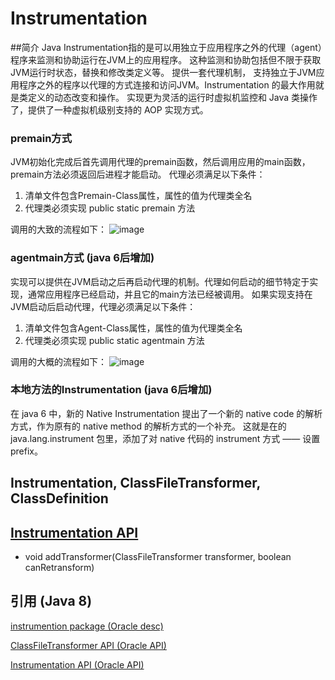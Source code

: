 # Instrumentation

##简介
Java Instrumentation指的是可以用独立于应用程序之外的代理（agent）程序来监测和协助运行在JVM上的应用程序。
这种监测和协助包括但不限于获取JVM运行时状态，替换和修改类定义等。 提供一套代理机制，
支持独立于JVM应用程序之外的程序以代理的方式连接和访问JVM。Instrumentation 的最大作用就是类定义的动态改变和操作。
实现更为灵活的运行时虚拟机监控和 Java 类操作了，提供了一种虚拟机级别支持的 AOP 实现方式。


### premain方式
JVM初始化完成后首先调用代理的premain函数，然后调用应用的main函数，premain方法必须返回后进程才能启动。
代理必须满足以下条件：
1. 清单文件包含Premain-Class属性，属性的值为代理类全名
2. 代理类必须实现 public static premain 方法

调用的大致的流程如下：
![image](https://raw.githubusercontent.com/Ghost4Wandering/j.icon/master/instrumentation/agentclass-2.png)


### agentmain方式 (java 6后增加)
实现可以提供在JVM启动之后再启动代理的机制。代理如何启动的细节特定于实现，通常应用程序已经启动，并且它的main方法已经被调用。
如果实现支持在JVM启动后启动代理，代理必须满足以下条件：
1. 清单文件包含Agent-Class属性，属性的值为代理类全名
2. 代理类必须实现 public static agentmain 方法

调用的大概的流程如下：
![image](https://raw.githubusercontent.com/Ghost4Wandering/j.icon/master/instrumentation/premain.png)

### 本地方法的Instrumentation (java 6后增加)
在 java 6 中，新的 Native Instrumentation 提出了一个新的 native code 的解析方式，作为原有的 native method 的解析方式的一个补充。
这就是在的 java.lang.instrument 包里，添加了对 native 代码的 instrument 方式 —— 设置 prefix。

## Instrumentation, ClassFileTransformer, ClassDefinition

## [Instrumentation API](https://docs.oracle.com/javase/8/docs/api/java/lang/instrument/Instrumentation.html)
* void addTransformer(ClassFileTransformer transformer, boolean canRetransform)

## 引用 (Java 8)

[instrumention package (Oracle desc) ](https://docs.oracle.com/javase/8/docs/api/java/lang/instrument/package-summary.html)

[ClassFileTransformer API (Oracle API)](https://docs.oracle.com/javase/8/docs/api/java/lang/instrument/ClassFileTransformer.html)

[Instrumentation API (Oracle API)](https://docs.oracle.com/javase/8/docs/api/java/lang/instrument/Instrumentation.html)